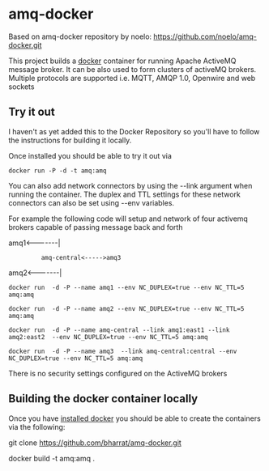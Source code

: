 amq-docker
==============
Based on amq-docker repository by noelo: https://github.com/noelo/amq-docker.git

This project builds a [docker](http://docker.io/) container for running Apache ActiveMQ message broker. It can be also used to form clusters of activeMQ brokers. Multiple protocols are supported i.e. MQTT, AMQP 1.0, Openwire and web sockets

Try it out
----------
I haven't as yet added this to the Docker Repository so you'll have to follow the instructions for building it locally.

Once installed you should be able to try it out via

    docker run -P -d -t amq:amq

You can also add network connectors by using the --link argument when running the container. The duplex and TTL settings for these network connectors can also be set using --env variables.

For example the following code will setup and network of four activemq brokers capable of passing message back and forth


 amq1<-------|
 
             amq-central<----->amq3 
 
 amq2<-------|


	docker run  -d -P --name amq1 --env NC_DUPLEX=true --env NC_TTL=5 amq:amq
	
	docker run  -d -P --name amq2 --env NC_DUPLEX=true --env NC_TTL=5 amq:amq
	
	docker run  -d -P --name amq-central --link amq1:east1 --link amq2:east2  --env NC_DUPLEX=true --env NC_TTL=5 amq:amq
	
	docker run  -d -P --name amq3  --link amq-central:central --env NC_DUPLEX=true --env NC_TTL=5 amq:amq

There is no security settings configured on the ActiveMQ brokers


Building the docker container locally
-------------------------------------
Once you have [installed docker](https://www.docker.io/gettingstarted/#h_installation) you should be able to create the containers via the following:

git clone https://github.com/bharrat/amq-docker.git

docker build -t amq:amq .


